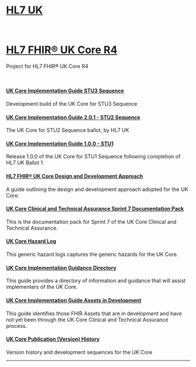 
<div class="container-nhs-pale-grey">

# <a href="https://simplifier.net/organization/hl7uk">HL7 UK</a>

</div>
<br>

<div class="container-nhs-pale-grey">

# <a href=https://simplifier.net/HL7FHIRUKCoreR4>HL7 FHIR® UK Core R4</a>
Project for HL7 FHIR® UK Core  R4

</div>
<br>

<div class="col-grid">
    

<div class="col-grid-content">
<div class="col-grid-body">
    <h4 class="col-grid-title"><b><a href="https://simplifier.net/guide/uk-core-implementation-guide-stu3-sequence">UK Core Implementation Guide STU3 Sequence</a></b></h4>
    <p class="col-grid-text">Development build of the UK Core for STU3 Sequence </p>
</div>
</div>


<div class="col-grid-content">
<div class="col-grid-body">
    <h4 class="col-grid-title"><b><a href="https://simplifier.net/guide/uk-core-implementation-guide-stu2">UK Core Implementation Guide 2.0.1 - STU2 Sequence</a></b></h4>
    <p class="col-grid-text">The UK Core for STU2 Sequence ballot, by HL7 UK</p>
</div>
</div>


<div class="col-grid-content">
<div class="col-grid-body">
    <h4 class="col-grid-title"><b><a href="https://simplifier.net/guide/uk-core-implementation-guide">UK Core Implementation Guide 1.0.0 - STU1</a></b></h4>
    <p class="col-grid-text">Release 1.0.0 of the UK Core for STU1 Sequence following completion of HL7 UK Ballot 1</p>
</div>
</div>


<div class="col-grid-content">
<div class="col-grid-body">
    <h4 class="col-grid-title"><b><a href="https://simplifier.net/guide/hl7fhirukcoredesignanddevelopmentapproach">HL7 FHIR® UK Core Design and Development Approach</a></b></h4>
    <p class="col-grid-text">A guide outlining the design and development approach adopted for the UK Core.</p>
</div>
</div>


<div class="col-grid-content">
<div class="col-grid-body">
    <h4 class="col-grid-title"><b><a href="https://simplifier.net/guide/ukcoreclinicalandtechnicalassurancedocumentationpack">UK Core Clinical and Technical Assurance Sprint 7 Documentation Pack</a></b></h4>
    <p class="col-grid-text">This is the documentation pack for Sprint 7 of the UK Core Clinical and Technical Assurance.</p>
</div>
</div>


<div class="col-grid-content">
<div class="col-grid-body">
    <h4 class="col-grid-title"><b><a href="https://simplifier.net/guide/uk-core-hazard-log">UK Core Hazard Log</a></b></h4>
    <p class="col-grid-text">This generic hazard logs captures the generic hazards for the UK Core.</p>
</div>
</div>


<div class="col-grid-content">
<div class="col-grid-body">
    <h4 class="col-grid-title"><b><a href="https://simplifier.net/guide/uk-core-implementation-guidance-directory">UK Core Implementation Guidance Directory</a></b></h4>
    <p class="col-grid-text">This guide provides a directory of information and guidance that will assist implementers of the UK Core.</p>
</div>
</div>


<div class="col-grid-content">
<div class="col-grid-body">
    <h4 class="col-grid-title"><b><a href="https://simplifier.net/guide/ukcoreimplementationguideassetsindevelopment">UK Core Implementation Guide Assets in Development</a></b></h4>
    <p class="col-grid-text">This guide identifies those FHIR Assets that are in development and have not yet been through the UK Core Clinical and Technical Assurance process.</p>
</div>
</div>


<div class="col-grid-content">
<div class="col-grid-body">
    <h4 class="col-grid-title"><b><a href="https://simplifier.net/guide/ukcoreversionhistory">UK Core Publication (Version) History</a></b></h4>
    <p class="col-grid-text">Version history and development sequences for the UK Core</p>
</div>
</div>

</div>

---
